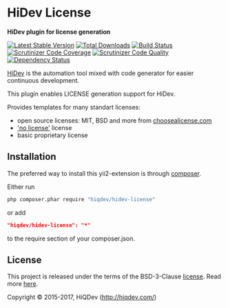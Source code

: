 # HiDev License

**HiDev plugin for license generation**

[![Latest Stable Version](https://poser.pugx.org/hiqdev/hidev-license/v/stable)](https://packagist.org/packages/hiqdev/hidev-license)
[![Total Downloads](https://poser.pugx.org/hiqdev/hidev-license/downloads)](https://packagist.org/packages/hiqdev/hidev-license)
[![Build Status](https://img.shields.io/travis/hiqdev/hidev-license.svg)](https://travis-ci.org/hiqdev/hidev-license)
[![Scrutinizer Code Coverage](https://img.shields.io/scrutinizer/coverage/g/hiqdev/hidev-license.svg)](https://scrutinizer-ci.com/g/hiqdev/hidev-license/)
[![Scrutinizer Code Quality](https://img.shields.io/scrutinizer/g/hiqdev/hidev-license.svg)](https://scrutinizer-ci.com/g/hiqdev/hidev-license/)
[![Dependency Status](https://www.versioneye.com/php/hiqdev:hidev-license/dev-master/badge.svg)](https://www.versioneye.com/php/hiqdev:hidev-license/dev-master)

[HiDev] is the automation tool mixed with code generator for easier continuous development.

This plugin enables LICENSE generation support for HiDev.

Provides templates for many standart licenses:

- open source licenses: MIT, BSD and more from [choosealicense.com]
- ['no license'](http://choosealicense.com/licenses/no-license/) license
- basic proprietary license

[hidev]: https://github.com/hiqdev/hidev
[choosealicense.com]: http://choosealicense.com/licenses/

## Installation

The preferred way to install this yii2-extension is through [composer](http://getcomposer.org/download/).

Either run

```sh
php composer.phar require "hiqdev/hidev-license"
```

or add

```json
"hiqdev/hidev-license": "*"
```

to the require section of your composer.json.

## License

This project is released under the terms of the BSD-3-Clause [license](LICENSE).
Read more [here](http://choosealicense.com/licenses/bsd-3-clause).

Copyright © 2015-2017, HiQDev (http://hiqdev.com/)
